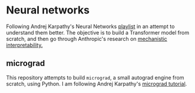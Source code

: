 # Neural networks

Following Andrej Karpathy's Neural Networks [playlist](https://www.youtube.com/playlist?list=PLAqhIrjkxbuWI23v9cThsA9GvCAUhRvKZ) in an attempt to understand them better. The objective is to build a Transformer model from scratch, and then go through Anthropic's research on [mechanistic interpretability.](https://transformer-circuits.pub/2023/monosemantic-features/index.html)

## micrograd

This repository attempts to build `micrograd`, a small autograd engine from scratch, using Python. I am following Andrej Karpathy's [micrograd tutorial](https://www.youtube.com/watch?v=VMj-3S1tku0).

